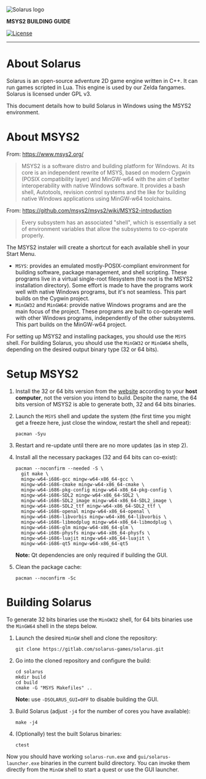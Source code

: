 ![Solarus logo](../images/solarus_logo.png)

**MSYS2 BUILDING GUIDE**

[![License](https://img.shields.io/badge/license-GPLv3-blue.svg)](https://www.gnu.org/copyleft/gpl.html)

---

# About Solarus

Solarus is an open-source adventure 2D game engine written in C++. It can run
games scripted in Lua. This engine is used by our Zelda fangames. Solarus is
licensed under GPL v3.

This document details how to build Solarus in Windows using the MSYS2 environment.

# About MSYS2

From: https://www.msys2.org/

> MSYS2 is a software distro and building platform for Windows.
> At its core is an independent rewrite of MSYS, based on modern Cygwin (POSIX
> compatibility layer) and MinGW-w64 with the aim of better interoperability
> with native Windows software. It provides a bash shell, Autotools, revision
> control systems and the like for building native Windows applications using
> MinGW-w64 toolchains.

From: https://github.com/msys2/msys2/wiki/MSYS2-introduction

> Every subsystem has an associated "shell", which is essentially a set of
> environment variables that allow the subsystems to co-operate properly.

The MSYS2 instaler will create a shortcut for each available shell in
your Start Menu.

* `MSYS`: provides an emulated mostly-POSIX-compliant environment for building
  software, package management, and shell scripting. These programs live in a
  virtual single-root filesystem (the root is the MSYS2 installation directory).
  Some effort is made to have the programs work well with native Windows
  programs, but it's not seamless. This part builds on the Cygwin project.
* `MinGW32` and `MinGW64`: provide native Windows programs and are the main
  focus of the project. These programs are built to co-operate well with other
  Windows programs, independently of the other subsystems. This part builds on
  the MinGW-w64 project.

For setting up MSYS2 and installing packages, you should use the `MSYS` shell.
For building Solarus, you should use the `MinGW32` or `MinGW64` shells,
depending on the desired output binary type (32 or 64 bits).

# Setup MSYS2

1. Install the 32 or 64 bits version from the [website](https://www.msys2.org/)
   according to your **host computer**, not the version you intend to build.
   Despite the name, the 64 bits version of MSYS2 is able to generate both,
   32 and 64 bits binaries.

2. Launch the `MSYS` shell and update the system (the first time you might get a
   freeze here, just close the window, restart the shell and repeat):

       pacman -Syu

3. Restart and re-update until there are no more updates (as in step 2).

4. Install all the necessary packages (32 and 64 bits can co-exist):

       pacman --noconfirm --needed -S \
         git make \
         mingw-w64-i686-gcc mingw-w64-x86_64-gcc \
         mingw-w64-i686-cmake mingw-w64-x86_64-cmake \
         mingw-w64-i686-pkg-config mingw-w64-x86_64-pkg-config \
         mingw-w64-i686-SDL2 mingw-w64-x86_64-SDL2 \
         mingw-w64-i686-SDL2_image mingw-w64-x86_64-SDL2_image \
         mingw-w64-i686-SDL2_ttf mingw-w64-x86_64-SDL2_ttf \
         mingw-w64-i686-openal mingw-w64-x86_64-openal \
         mingw-w64-i686-libvorbis mingw-w64-x86_64-libvorbis \
         mingw-w64-i686-libmodplug mingw-w64-x86_64-libmodplug \
         mingw-w64-i686-glm mingw-w64-x86_64-glm \
         mingw-w64-i686-physfs mingw-w64-x86_64-physfs \
         mingw-w64-i686-luajit mingw-w64-x86_64-luajit \
         mingw-w64-i686-qt5 mingw-w64-x86_64-qt5

   **Note:** Qt dependencies are only required if building the GUI.

8. Clean the package cache:

       pacman --noconfirm -Sc

# Building Solarus

To generate 32 bits binaries use the `MinGW32` shell, for 64 bits binaries use
the `MinGW64` shell in the steps below.

1. Launch the desired `MinGW` shell and clone the repository:

       git clone https://gitlab.com/solarus-games/solarus.git

2. Go into the cloned repository and configure the build:

       cd solarus
       mkdir build
       cd build
       cmake -G "MSYS Makefiles" ..

   **Note:** use `-DSOLARUS_GUI=OFF` to disable building the GUI.

3. Build Solarus (adjust `-j4` for the number of cores you have available):

       make -j4

4. (Optionally) test the built Solarus binaries:

       ctest

Now you should have working `solarus-run.exe` and `gui/solarus-launcher.exe`
binaries in the current build directory. You can invoke them directly from the
`MinGW` shell to start a quest or use the GUI launcher.
